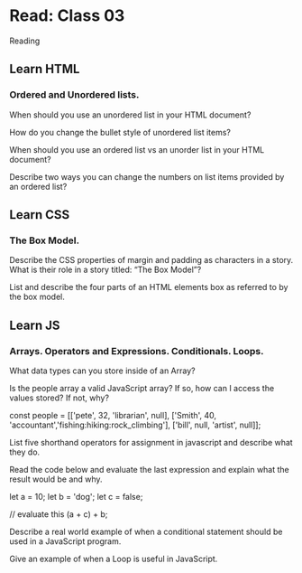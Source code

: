 # Read: Class 03
Reading

## Learn HTML

### Ordered and Unordered lists.

When should you use an unordered list in your HTML document?

How do you change the bullet style of unordered list items?

When should you use an ordered list vs an unorder list in your HTML document?

Describe two ways you can change the numbers on list items provided by an ordered list?

## Learn CSS

### The Box Model.

Describe the CSS properties of margin and padding as characters in a story. What is their role in a story titled: “The Box Model”?

List and describe the four parts of an HTML elements box as referred to by the box model.

## Learn JS

### Arrays. Operators and Expressions. Conditionals. Loops.

What data types can you store inside of an Array?

Is the people array a valid JavaScript array? If so, how can I access the values stored? If not, why?

 const people = [['pete', 32, 'librarian', null], ['Smith', 40, 'accountant','fishing:hiking:rock_climbing'], ['bill', null, 'artist', null]];

List five shorthand operators for assignment in javascript and describe what they do.

Read the code below and evaluate the last expression and explain what the result would be and why.

 let a = 10;
 let b = 'dog';
 let c = false;

 // evaluate this
 (a + c) + b;

Describe a real world example of when a conditional statement should be used in a JavaScript program.

Give an example of when a Loop is useful in JavaScript.